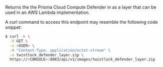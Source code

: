 Returns the the Prisma Cloud Compute Defender in as a layer that can be used in an AWS Lambda implementation.

A curl command to access this endpoint may resemble the following code snippet:

```bash
$ curl -k \
  -X GET \
  -u <USER> \
  -H "Content-Type: application/octet-stream" \
  -o twistlock_defender_layer.zip \
  https://<CONSOLE>:8083/api/v1/images/twistlock_defender_layer.zip
```
